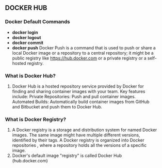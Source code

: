 ## DOCKER HUB
### Docker Default Commands
- **docker login**
- **docker logout**
- **docker commit** 
- **docker push**  Docker Push is a command that is used to push or share a local Docker image or a repository to a central repository; it might be a public registry like https://hub.docker.com or a private registry or a self-hosted registry.
### What is Docker Hub?
1. Docker Hub is a hosted repository service provided by Docker for finding and sharing container images with your team. Key features include: Private Repositories: Push and pull container images. Automated Builds: Automatically build container images from GitHub and Bitbucket and push them to Docker Hub.
### What is Docker Registry?
1. A Docker registry is a storage and distribution system for named Docker images. The same image might have multiple different versions, identified by their tags. A Docker registry is organized into Docker repositories , where a repository holds all the versions of a specific image.
2. Docker's default image "registry" is called Docker Hub (hub.docker.com)